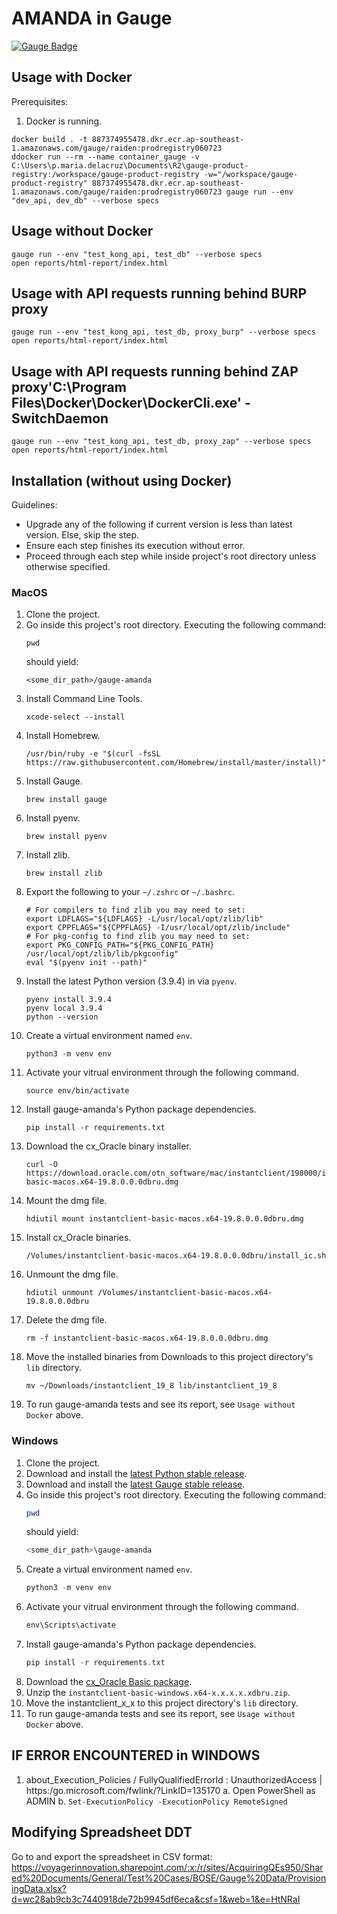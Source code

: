# AMANDA in Gauge
[![Gauge Badge](https://gauge.org/Gauge_Badge.svg)](https://gauge.org)

## Usage with Docker

Prerequisites:
1. Docker is running.

```shell
docker build . -t 887374955478.dkr.ecr.ap-southeast-1.amazonaws.com/gauge/raiden:prodregistry060723
ddocker run --rm --name container_gauge -v C:\Users\p.maria.delacruz\Documents\R2\gauge-product-registry:/workspace/gauge-product-registry -w="/workspace/gauge-product-registry" 887374955478.dkr.ecr.ap-southeast-1.amazonaws.com/gauge/raiden:prodregistry060723 gauge run --env "dev_api, dev_db" --verbose specs
```

## Usage without Docker
```shell
gauge run --env "test_kong_api, test_db" --verbose specs
open reports/html-report/index.html
```

## Usage with API requests running behind BURP proxy
```shell
gauge run --env "test_kong_api, test_db, proxy_burp" --verbose specs
open reports/html-report/index.html
```

## Usage with API requests running behind ZAP proxy'C:\Program Files\Docker\Docker\DockerCli.exe' -SwitchDaemon
```shell
gauge run --env "test_kong_api, test_db, proxy_zap" --verbose specs
open reports/html-report/index.html
```

## Installation (without using Docker)

Guidelines:
* Upgrade any of the following if current version is less than latest version. Else, skip the step.
* Ensure each step finishes its execution without error.
* Proceed through each step while inside project's root directory unless otherwise specified.

### MacOS

1. Clone the project.
2. Go inside this project's root directory. Executing the following command: 
    ```shell
    pwd
    ```
    should yield:
    ```shell
    <some_dir_path>/gauge-amanda
    ```
3. Install Command Line Tools.
    ```shell
    xcode-select --install
    ```
4. Install Homebrew.
    ```shell
    /usr/bin/ruby -e "$(curl -fsSL https://raw.githubusercontent.com/Homebrew/install/master/install)"
    ```
5. Install Gauge.
    ```shell
    brew install gauge
    ```
6. Install pyenv.
    ```shell
    brew install pyenv
    ```
7. Install zlib.
    ```shell
    brew install zlib
    ```
8. Export the following to your `~/.zshrc` or `~/.bashrc`.
    ```shell
    # For compilers to find zlib you may need to set:
    export LDFLAGS="${LDFLAGS} -L/usr/local/opt/zlib/lib"
    export CPPFLAGS="${CPPFLAGS} -I/usr/local/opt/zlib/include"
    # For pkg-config to find zlib you may need to set:
    export PKG_CONFIG_PATH="${PKG_CONFIG_PATH} /usr/local/opt/zlib/lib/pkgconfig"
    eval "$(pyenv init --path)"
    ```
9. Install the latest Python version (3.9.4) in via `pyenv`.
    ```shell
    pyenv install 3.9.4
    pyenv local 3.9.4
    python --version
    ```
10. Create a virtual environment named `env`.
    ```shell
    python3 -m venv env
    ```
11. Activate your vitrual environment through the following command.
    ```shell
    source env/bin/activate
    ```
12. Install gauge-amanda's Python package dependencies.
    ```shell
    pip install -r requirements.txt
    ```
13. Download the cx_Oracle binary installer.
    ```shell
    curl -O https://download.oracle.com/otn_software/mac/instantclient/198000/instantclient-basic-macos.x64-19.8.0.0.0dbru.dmg
    ```
14. Mount the dmg file.
    ```shell
    hdiutil mount instantclient-basic-macos.x64-19.8.0.0.0dbru.dmg
    ```
15. Install cx_Oracle binaries.
    ```shell
    /Volumes/instantclient-basic-macos.x64-19.8.0.0.0dbru/install_ic.sh
    ```
16. Unmount the dmg file.
    ```shell
    hdiutil unmount /Volumes/instantclient-basic-macos.x64-19.8.0.0.0dbru
    ```
17. Delete the dmg file.
    ```shell
    rm -f instantclient-basic-macos.x64-19.8.0.0.0dbru.dmg
    ```
18. Move the installed binaries from Downloads to this project directory's `lib` directory.
    ```shell
    mv ~/Downloads/instantclient_19_8 lib/instantclient_19_8
    ```
19. To run gauge-amanda tests and see its report, see `Usage without Docker` above.

### Windows

1. Clone the project.
2. Download and install the [latest Python stable release](https://www.python.org/downloads/windows/).
3. Download and install the [latest Gauge stable release](https://docs.gauge.org/getting_started/installing-gauge.html?os=windows&language=python&ide=vscode#install-using-windows-installer).
4. Go inside this project's root directory. Executing the following command: 
    ```powershell
    pwd
    ```
    should yield:
    ```powershell
    <some_dir_path>\gauge-amanda
    ```
5. Create a virtual environment named `env`.
    ```powershell
    python3 -m venv env
    ```
6. Activate your vitrual environment through the following command.
    ```powershell
    env\Scripts\activate
    ```
7. Install gauge-amanda's Python package dependencies.
    ```powershell
    pip install -r requirements.txt
    ```
8. Download the [cx_Oracle Basic package](https://www.oracle.com/ph/database/technologies/instant-client/winx64-64-downloads.html).
9. Unzip the `instantclient-basic-windows.x64-x.x.x.x.xdbru.zip`.
10. Move the instantclient_x_x to this project directory's `lib` directory.
11. To run gauge-amanda tests and see its report, see `Usage without Docker` above.

## IF ERROR ENCOUNTERED in WINDOWS
1. about_Execution_Policies / FullyQualifiedErrorId : UnauthorizedAccess | https:/go.microsoft.com/fwlink/?LinkID=135170
    a. Open PowerShell as ADMIN
    b. ```Set-ExecutionPolicy -ExecutionPolicy RemoteSigned```
    
## Modifying Spreadsheet DDT
Go to and export the spreadsheet in CSV format:
https://voyagerinnovation.sharepoint.com/:x:/r/sites/AcquiringQEs950/Shared%20Documents/General/Test%20Cases/BOSE/Gauge%20Data/ProvisioningData.xlsx?d=wc28ab9cb3c7440918de72b9945df6eca&csf=1&web=1&e=HtNRaI
